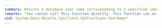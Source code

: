 ```yaml
---
summary: Returns a database user name corresponding to a specified identification number.
remarks: "You cannot call this function directly. This function can only appear within a LINQ to Entities query.  \n  \n This function is translated to a corresponding function in the database. For information about the corresponding SQL Server function, see [USER_NAME (Transact-SQL)](http://go.microsoft.com/fwlink/?LinkId=141718)."
uid: System.Data.Objects.SqlClient.SqlFunctions.UserName*
---
```


